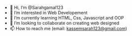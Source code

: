 - 👋 Hi, I’m @Sarahgamal123
- 👀 I’m interested in Web Developement
- 🌱 I’m currently learning HTML, Css, Javascript and OOP
- 💞️ I’m looking to collaborate on creating web designed
- 📫 How to reach me (email: kassemsarah123@gmail.com)

<!---
Sarahgamal123/Sarahgamal123 is a ✨ special ✨ repository because its `README.md` (this file) appears on your GitHub profile.
You can click the Preview link to take a look at your changes.
--->
